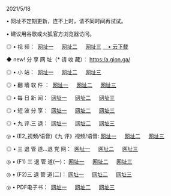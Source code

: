<p>2021/5/18 
<p>• 网址不定期更新，连不上时，请不同时间再试试。
<p>• 建议用谷歌或火狐官方浏览器访问。
<p>◎ • 视 频： 
<a href="http://hxw.lexmarktr.com/" target="_blank">网址一</a> 　 
<a href="http://hqt.lexmarktr.com/" target="_blank">网址二</a> 　 
<a href="http://hqt.lexmarktr.com/b.html" target="_blank">网址三</a>
<a href="https://yadi.sk/d/d0sUeAOpal3njw" target="_blank">　• 云下载 </a></p>
<p>◆ new! 分 享 网 址（* 请 收 藏）： <a href="http://hvv.lexmarktr.com/a.html">https:/a.gion.ga/</a></p>

<p>◎ • 小 站：  
<a href="http://hxw.lexmarktr.com/f.html" target="_blank">网址一</a> 　 
<a href="http://hqt.lexmarktr.com/h.html" target="_blank">网址二</a> 　 
<a href="http://hqt.lexmarktr.com/k/" target="_blank">网址三</a></p>
<p>◎ • 翻 墙 软 件 ：  
<a href="http://hxw.lexmarktr.com/ff/" target="_blank">网址一</a> 　 
<a href="http://hqt.lexmarktr.com/s/read/a1_nd.html" target="_blank">网址二</a> 　 
<a href="http://hqt.lexmarktr.com/ff/index.html" target="_blank">网址三</a></p>
<p>◎ • 每 日 新 闻：  
<a href="http://hxw.lexmarktr.com/day/" target="_blank">网址一</a> 　 
<a href="http://hqt.lexmarktr.com/day/" target="_blank">网址二</a> 　 
<a href="http://hqt.lexmarktr.com/day/index.html" target="_blank">网址三</a></p>
<p>◎ • 短 波 分 享：  
<a href="http://hxw.lexmarktr.com/h/" target="_blank">网址一</a> 　 
<a href="http://hqt.lexmarktr.com/h/" target="_blank">网址二</a> 　 
<a href="http://hqt.lexmarktr.com/h/index.html" target="_blank">网址三</a></p>
<p>◎ • 九 评.三 退：  
<a href="http://hxw.lexmarktr.com/t/" target="_blank">网址一</a> 　 
<a href="http://hqt.lexmarktr.com/v2/index.html" target="_blank">网址二</a> 　 
<a href="http://hqt.lexmarktr.com/tt/index.html" target="_blank">网址三</a> 　</p>
<p>◎ • (E2_视频/语音)《九 评》视频/语音: 
<a href="http://hqt.lexmarktr.com/7738.html" target="_blank">网址一</a> 　 
<a href="http://hqt.lexmarktr.com/7614.html" target="_blank">网址二</a> 　 
<a href="http://hqt.lexmarktr.com/7633.html" target="_blank">网址三</a></p>
<p>◎ • 三 退 管 道...退 党 网：  
<a href="http://hxw.lexmarktr.com/go/td1.html" target="_blank">网址一</a> 　 
<a href="http://hqt.lexmarktr.com/go/td2.html" target="_blank">网址二</a> 　 
<a href="http://hqt.lexmarktr.com/go/td3.html" target="_blank">网址三</a></p>
<p>◎ • (F1) 三 退 管 道(一)： 
<a href="http://hxw.lexmarktr.com/dd/" target="_blank">网址一</a> 　 
<a href="http://hqt.lexmarktr.com/s/read/a1_tdx.html" target="_blank">网址二</a> 　 
<a href="http://hqt.lexmarktr.com/dd/" target="_blank">网址三</a></p>
<p>◎ • (F2)三 退 管 道(二)： 
<a href="http://hqt.lexmarktr.com/d/" target="_blank">网址一</a> 　 
<a href="http://hxw.lexmarktr.com/d/index.html" target="_blank">网址二</a> 　 
<a href="http://hqt.lexmarktr.com/d/" target="_blank">网址三</a></p>
<p>◎ • PDF电子书：  
<a href="http://hxw.lexmarktr.com/p/" target="_blank">网址一</a> 　 
<a href="http://hqt.lexmarktr.com/p/index.html" target="_blank">网址二</a> 　 
<a href="http://hqt.lexmarktr.com/p/" target="_blank">网址三</a></p>

